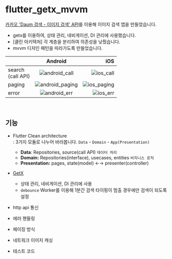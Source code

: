 # flutter_getx_mvvm

[카카오 'Daum 검색 - 이미지 검색' API](https://developers.kakao.com/docs/latest/ko/daum-search/dev-guide#search-image)를 이용해 이미지 검색 앱을 만들었습니다.

- getx를 이용하여, 상태 관리, 네비게이션, DI 관리에 사용했습니다.
- [클린 아키텍처] 각 계층을 분리하여 의존성을 낮췄습니다.
- mvvm 디자인 패턴을 따라가도록 만들었습니다.


|  | Android | iOS |
| :---         |     :---:      |          ---: |
| search</br>(call API) | ![android_call](https://user-images.githubusercontent.com/51875059/218309601-7310fab1-821b-4e42-86cb-848da8c9a616.gif) | ![ios_call](https://user-images.githubusercontent.com/51875059/218310098-363f760c-d3b8-4a9b-84a8-95310299faf5.gif) |
| paging     | ![android_paging](https://user-images.githubusercontent.com/51875059/218309688-31c1da0f-c8c9-4052-b660-4ce4c6232320.gif)       | ![ios_paging](https://user-images.githubusercontent.com/51875059/218310731-c1d2e68e-9874-44a2-abdb-14e346179e63.gif)      |
| error     | ![android_err](https://user-images.githubusercontent.com/51875059/218309835-a0d9a778-9d9c-4c35-820c-11b1cac67597.gif)       | ![ios_err](https://user-images.githubusercontent.com/51875059/218310329-1de46dcd-c180-4620-9ae8-1c35f4dfbbe0.gif)      |

</br>

## 기능
- Flutter Clean architecture </br> 
  : 3가지 모듈로 나누어 바라봅니다. `Data` - `Domain` - `App(Presentation)`
  - **Data**: Repositories, source(call API) `데이터 처리`
  - **Domain:** Repositories(interface), usecases, entities  `비지니스 로직`
  - **Presentation:** pages, state(model) ←→ presenter(controller) 

- [GetX](https://pub.dev/packages/get)
  - 상태 관리, 네비게이션, DI 관리에 사용
  - `debounce` Worker를 이용해 1분간 검색 타이핑이 멈출 경우에만 검색이 되도록 설정

- http api 통신

- 에러 핸들링

- 페이징 방식

- 네트워크 이미지 캐싱

- 테스트 코드